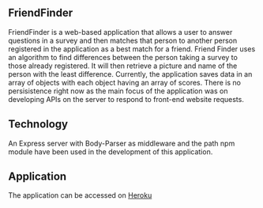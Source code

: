 ## FriendFinder
FriendFinder is a web-based application that allows a user to answer questions in a survey and then matches that person to another person registered in the application as a best match for a friend. Friend Finder uses an algorithm to find differences between the person taking a survey to those already registered. It will then retrieve a picture and name of the person with the least difference. Currently, the application saves data in an array of objects with each object having an array of scores. There is no persisistence right now as the main focus of the application was on developing APIs on the server to respond to front-end website requests.


## Technology
An Express server with Body-Parser as middleware and the path npm module have been used in the development of this application.


## Application
The application can be accessed on [Heroku](https://gentle-plains-62498.herokuapp.com/)